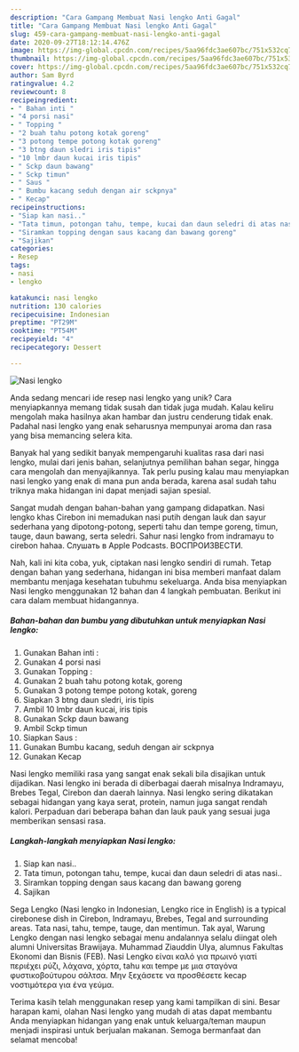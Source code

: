```yaml
---
description: "Cara Gampang Membuat Nasi lengko Anti Gagal"
title: "Cara Gampang Membuat Nasi lengko Anti Gagal"
slug: 459-cara-gampang-membuat-nasi-lengko-anti-gagal
date: 2020-09-27T18:12:14.476Z
image: https://img-global.cpcdn.com/recipes/5aa96fdc3ae607bc/751x532cq70/nasi-lengko-foto-resep-utama.jpg
thumbnail: https://img-global.cpcdn.com/recipes/5aa96fdc3ae607bc/751x532cq70/nasi-lengko-foto-resep-utama.jpg
cover: https://img-global.cpcdn.com/recipes/5aa96fdc3ae607bc/751x532cq70/nasi-lengko-foto-resep-utama.jpg
author: Sam Byrd
ratingvalue: 4.2
reviewcount: 8
recipeingredient:
- " Bahan inti "
- "4 porsi nasi"
- " Topping "
- "2 buah tahu potong kotak goreng"
- "3 potong tempe potong kotak goreng"
- "3 btng daun sledri iris tipis"
- "10 lmbr daun kucai iris tipis"
- " Sckp daun bawang"
- " Sckp timun"
- " Saus "
- " Bumbu kacang seduh dengan air sckpnya"
- " Kecap"
recipeinstructions:
- "Siap kan nasi.."
- "Tata timun, potongan tahu, tempe, kucai dan daun seledri di atas nasi.."
- "Siramkan topping dengan saus kacang dan bawang goreng"
- "Sajikan"
categories:
- Resep
tags:
- nasi
- lengko

katakunci: nasi lengko 
nutrition: 130 calories
recipecuisine: Indonesian
preptime: "PT29M"
cooktime: "PT54M"
recipeyield: "4"
recipecategory: Dessert

---
```



![Nasi lengko](https://img-global.cpcdn.com/recipes/5aa96fdc3ae607bc/751x532cq70/nasi-lengko-foto-resep-utama.jpg)

Anda sedang mencari ide resep nasi lengko yang unik? Cara menyiapkannya memang tidak susah dan tidak juga mudah. Kalau keliru mengolah maka hasilnya akan hambar dan justru cenderung tidak enak. Padahal nasi lengko yang enak seharusnya mempunyai aroma dan rasa yang bisa memancing selera kita.

Banyak hal yang sedikit banyak mempengaruhi kualitas rasa dari nasi lengko, mulai dari jenis bahan, selanjutnya pemilihan bahan segar, hingga cara mengolah dan menyajikannya. Tak perlu pusing kalau mau menyiapkan nasi lengko yang enak di mana pun anda berada, karena asal sudah tahu triknya maka hidangan ini dapat menjadi sajian spesial.

Sangat mudah dengan bahan-bahan yang gampang didapatkan. Nasi lengko khas Cirebon ini memadukan nasi putih dengan lauk dan sayur sederhana yang dipotong-potong, seperti tahu dan tempe goreng, timun, tauge, daun bawang, serta seledri. Sahur nasi lengko from indramayu to cirebon hahaa. Слушать в Apple Podcasts. ВОСПРОИЗВЕСТИ.


Nah, kali ini kita coba, yuk, ciptakan nasi lengko sendiri di rumah. Tetap dengan bahan yang sederhana, hidangan ini bisa memberi manfaat dalam membantu menjaga kesehatan tubuhmu sekeluarga. Anda bisa menyiapkan Nasi lengko menggunakan 12 bahan dan 4 langkah pembuatan. Berikut ini cara dalam membuat hidangannya.

<!--inarticleads1-->

##### Bahan-bahan dan bumbu yang dibutuhkan untuk menyiapkan Nasi lengko:

1. Gunakan  Bahan inti :
1. Gunakan 4 porsi nasi
1. Gunakan  Topping :
1. Gunakan 2 buah tahu potong kotak, goreng
1. Gunakan 3 potong tempe potong kotak, goreng
1. Siapkan 3 btng daun sledri, iris tipis
1. Ambil 10 lmbr daun kucai, iris tipis
1. Gunakan  Sckp daun bawang
1. Ambil  Sckp timun
1. Siapkan  Saus :
1. Gunakan  Bumbu kacang, seduh dengan air sckpnya
1. Gunakan  Kecap


Nasi lengko memiliki rasa yang sangat enak sekali bila disajikan untuk dijadikan. Nasi lengko ini berada di diberbagai daerah misalnya Indramayu, Brebes Tegal, Cirebon dan daerah lainnya. Nasi lengko sering dikatakan sebagai hidangan yang kaya serat, protein, namun juga sangat rendah kalori. Perpaduan dari beberapa bahan dan lauk pauk yang sesuai juga memberikan sensasi rasa. 

<!--inarticleads2-->

##### Langkah-langkah menyiapkan Nasi lengko:

1. Siap kan nasi..
1. Tata timun, potongan tahu, tempe, kucai dan daun seledri di atas nasi..
1. Siramkan topping dengan saus kacang dan bawang goreng
1. Sajikan


Sega Lengko (Nasi lengko in Indonesian, Lengko rice in English) is a typical cirebonese dish in Cirebon, Indramayu, Brebes, Tegal and surrounding areas. Tata nasi, tahu, tempe, tauge, dan mentimun. Tak ayal, Warung Lengko dengan nasi lengko sebagai menu andalannya selalu diingat oleh alumni Universitas Brawijaya. Muhammad Ziauddin Ulya, alumnus Fakultas Ekonomi dan Bisnis (FEB). Nasi Lengko είναι καλό για πρωινό γιατί περιέχει ρύζι, λάχανα, χόρτα, tahu και tempe με μια σταγόνα φυστικοβούτυρου σάλτσα. Μην ξεχάσετε να προσθέσετε kecap νοστιμότερα για ένα γεύμα. 

Terima kasih telah menggunakan resep yang kami tampilkan di sini. Besar harapan kami, olahan Nasi lengko yang mudah di atas dapat membantu Anda menyiapkan hidangan yang enak untuk keluarga/teman maupun menjadi inspirasi untuk berjualan makanan. Semoga bermanfaat dan selamat mencoba!
